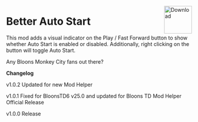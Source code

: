 <a href="https://github.com/doombubbles/BTD6-Mods/raw/main/BetterAutoStart/BetterAutoStart.dll"><img align="right" alt="Download" height="75" src="https://github.com/doombubbles/BTD6-Mods/blob/main/download.png?raw=true"></a>

# Better Auto Start

This mod adds a visual indicator on the Play / Fast Forward button to show whether Auto Start is enabled or disabled.
Additionally, right clicking on the button will toggle Auto Start.

Any Bloons Monkey City fans out there?

**Changelog**

v1.0.2 Updated for new Mod Helper

v1.0.1 Fixed for BloonsTD6 v25.0 and updated for Bloons TD Mod Helper Official Release

v1.0.0 Release
